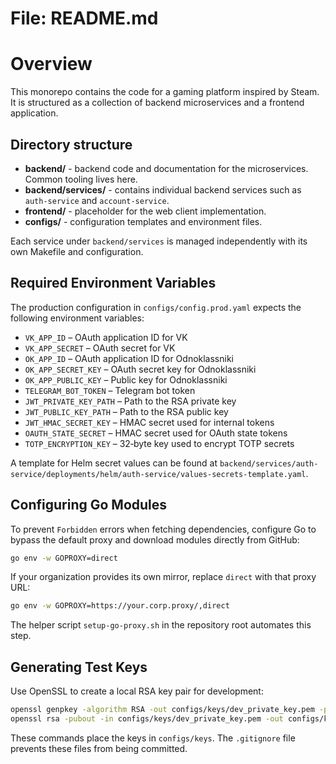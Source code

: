 # File: README.md
<!-- README.md -->

# Overview

This monorepo contains the code for a gaming platform inspired by Steam. It is structured as a collection of backend microservices and a frontend application.

## Directory structure

- **backend/** - backend code and documentation for the microservices. Common tooling lives here.
- **backend/services/** - contains individual backend services such as `auth-service` and `account-service`.
- **frontend/** - placeholder for the web client implementation.
- **configs/** - configuration templates and environment files.

Each service under `backend/services` is managed independently with its own Makefile and configuration.

## Required Environment Variables

The production configuration in `configs/config.prod.yaml` expects the following environment variables:

- `VK_APP_ID` – OAuth application ID for VK
- `VK_APP_SECRET` – OAuth secret for VK
- `OK_APP_ID` – OAuth application ID for Odnoklassniki
- `OK_APP_SECRET_KEY` – OAuth secret key for Odnoklassniki
- `OK_APP_PUBLIC_KEY` – Public key for Odnoklassniki
- `TELEGRAM_BOT_TOKEN` – Telegram bot token
- `JWT_PRIVATE_KEY_PATH` – Path to the RSA private key
- `JWT_PUBLIC_KEY_PATH` – Path to the RSA public key
- `JWT_HMAC_SECRET_KEY` – HMAC secret used for internal tokens
- `OAUTH_STATE_SECRET` – HMAC secret used for OAuth state tokens
- `TOTP_ENCRYPTION_KEY` – 32‑byte key used to encrypt TOTP secrets

A template for Helm secret values can be found at `backend/services/auth-service/deployments/helm/auth-service/values-secrets-template.yaml`.

## Configuring Go Modules

To prevent `Forbidden` errors when fetching dependencies, configure Go to bypass the default proxy and download modules directly from GitHub:

```bash
go env -w GOPROXY=direct
```

If your organization provides its own mirror, replace `direct` with that proxy URL:

```bash
go env -w GOPROXY=https://your.corp.proxy/,direct
```

The helper script `setup-go-proxy.sh` in the repository root automates this step.

## Generating Test Keys

Use OpenSSL to create a local RSA key pair for development:

```bash
openssl genpkey -algorithm RSA -out configs/keys/dev_private_key.pem -pkeyopt rsa_keygen_bits:2048
openssl rsa -pubout -in configs/keys/dev_private_key.pem -out configs/keys/dev_public_key.pem
```

These commands place the keys in `configs/keys`. The `.gitignore` file prevents
these files from being committed.
